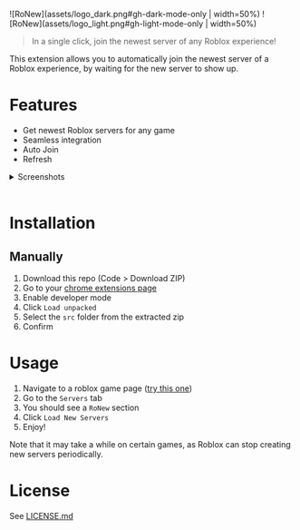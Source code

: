 ![RoNew](assets/logo_dark.png#gh-dark-mode-only | width=50%)
![RoNew](assets/logo_light.png#gh-light-mode-only | width=50%)

> In a single click, join the newest server of any Roblox experience!

This extension allows you to automatically join the newest server of a Roblox experience, by waiting for the new server to show up.

# Features

-   Get newest Roblox servers for any game
-   Seamless integration
-   Auto Join
-   Refresh

<details>
<summary>Screenshots</summary>

![Screenshot](assets/screenshots/1.png)

![Screenshot](assets/screenshots/2.png)

![Screenshot](assets/screenshots/3.png)

![Screenshot](assets/screenshots/4.png)

![Screenshot](assets/screenshots/5.png)

</details>
<br>

# Installation

## Manually

1. Download this repo (Code > Download ZIP)
2. Go to your [chrome extensions page](chrome://extensions)
3. Enable developer mode
4. Click `Load unpacked`
5. Select the `src` folder from the extracted zip
6. Confirm

# Usage

1. Navigate to a roblox game page ([try this one](https://www.roblox.com/games/1689414409))
2. Go to the `Servers` tab
3. You should see a `RoNew` section
4. Click `Load New Servers`
5. Enjoy!

Note that it may take a while on certain games, as Roblox can stop creating new servers periodically.

# License

See [LICENSE.md](LICENSE.md)
